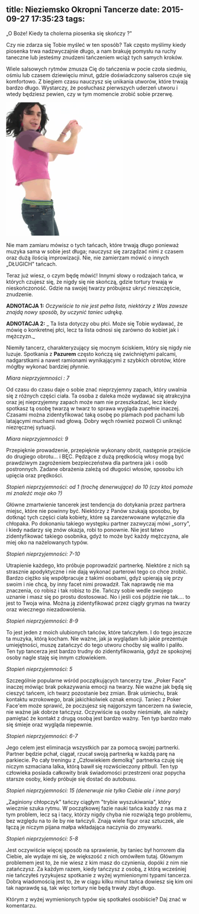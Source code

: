 title: Nieziemsko Okropni Tancerze
date: 2015-09-27 17:35:23
tags:
---
„O Boże! Kiedy ta cholerna piosenka się skończy ?"

Czy nie zdarza się Tobie myśleć w ten sposób?  Tak często myślimy kiedy piosenka trwa nadzwyczajnie długo, a nam brakuję pomysłu na ruchy taneczne lub jesteśmy znudzeni tańczeniem wciąż tych samych kroków.

Wiele salsowych rytmów zmusza Cię do tańczenia w pocie czoła siedmiu, ośmiu lub czasem dziewięciu minut, gdzie doświadczony salseros czuje się komfortowo. Z biegiem czasu nauczysz się unikania utworów, które trwają bardzo długo. Wystarczy, że posłuchasz pierwszych uderzeń utworu i wtedy będziesz pewien, czy w tym momencie zrobić sobie przerwę.

![mem](/blog/images/badDancers.gif)

Nie mam zamiaru mówisz o tych tańcach, które trwają długo ponieważ muzyka sama w sobie jest długa; nauczysz się zarządzać nimi z czasem oraz dużą ilością improwizacji. Nie, nie zamierzam mówić o innych „DŁUGICH" tańcach.

Teraz już wiesz, o czym będę mówić! Innymi słowy o rodzajach tańca, w których czujesz się, że nigdy się nie skończą, gdzie tortury trwają w nieskończoność. Gdzie na swojej twarzy próbujesz ukryć nieszczęście, znudzenie.

<!-- more -->

**ADNOTACJA 1:** _Oczywiście to nie jest pełna lista, niektórzy z Was zawsze znajdą nowy sposób, by uczynić taniec udręką._

**ADNOTACJA 2:** _ Ta lista dotyczy obu płci. Może się Tobie wydawać, że mówię o konkretnej płci, lecz ta lista odnosi się zarówno do kobiet jak i mężczyzn._

Niemiły tancerz, charakteryzujący się mocnym ściskiem, który się nigdy nie luzuje. Spotkania z **Pazurem** często kończą się zwichniętymi palcami, nadgarstkami a nawet ramionami wynikającymi z szybkich obrotów, które mógłby wykonać bardziej płynnie.

_Miara nieprzyjemności : 7_

Od czasu do czasu daje o sobie znać nieprzyjemny zapach, który uwalnia się z różnych części ciała. Ta osoba z daleka może wydawać się atrakcyjna oraz jej nieprzyjemny zapach może nam nie przeszkadzać, lecz kiedy spotkasz tą osobę twarzą w twarz to sprawa wygląda zupełnie inaczej. Czasami można zidentyfikować taką osobę po plamach pod pachami lub latającymi muchami nad głową. Dobry węch również pozwoli Ci uniknąć niezręcznej sytuacji.

_Miara nieprzyjemności: 9_

Przepięknie prowadzenie, przepięknie wykonany obrót, następnie przejście do drugiego obrotu… i BĘC. Pędzące z dużą prędkością włosy mogą być prawdziwym zagrożeniem bezpieczeństwa dla partnera jak i osób postronnych. Zadane obrażenia zależą od długości włosów, sposobu ich upięcia oraz prędkości.

_Stopień nieprzyjemności: od 1 (trochę denerwujące) do 10 (czy ktoś pomoże mi znaleźć moje oko ?)_

Główne zmartwienie tancerek jest tendencja do dotykania przez partnera miejsc, które nie powinny być. Niektórzy z Panów szukają sposobu, by dotknąć tych części ciała kobiety, które są zarezerwowane wyłącznie dla chłopaka. Po dokonaniu takiego występku partner zazwyczaj mówi „sorry", i kiedy nadarzy się znów okazja, robi to ponownie. Nie jest łatwo zidentyfikować takiego osobnika, gdyż to może być każdy mężczyzna, ale miej oko na nażelowanych typów.

_Stopień nieprzyjemności: 7-10_

Utrapienie każdego, kto próbuje poprowadzić partnerkę. Niektóre z nich są strasznie apodyktyczne i nie dają wykonać parterowi tego co chce zrobić. Bardzo ciężko się współpracuje z takimi osobami, gdyż upierają się przy swoim i nie chcą, by inny facet nimi prowadził. Tak naprawdę nie ma znaczenia, co robisz i tak robisz to źle. Tańczy sobie wedle swojego uznanie i masz się po prostu dostosować. No i jeśli coś pójdzie nie tak…. to jest to Twoja wina. Można ją zidentyfikować przez ciągły grymas na twarzy oraz wiecznego niezadowolenia.

_Stopień nieprzyjemności: 8-9_

To jest jeden z moich ulubionych tańców, które tańczyłem. I do tego jeszcze ta muzyka, którą kocham. Nie ważne, jak ja wyglądam lub jakie prezentuje umiejętności, muszę zatańczyć do tego utworu choćby się waliło i paliło. Ten typ tancerza jest bardzo trudny do zidentyfikowania, gdyż ze spokojnej osoby nagle staję się innym człowiekiem.

_Stopień nieprzyjemności: 5_

Szczególnie popularne wśród początkujących tancerzy tzw. „Poker Face" inaczej mówiąc brak pokazywania emocji na twarzy. Nie ważne jak będą się cieszyć tańcem, ich twarz pozostanie bez zmian. Brak uśmiechu, brak kontaktu wzrokowego, brak jakichkolwiek oznak emocji. Taniec z Poker Face'em może sprawić, że poczujesz się najgorszym tancerzem na świecie, nie ważne jak dobrze tańczysz. Oczywiście są osoby nieśmiałe, ale należy pamiętać że kontakt z drugą osobą jest bardzo ważny. Ten typ bardzo mało się śmieje oraz wygląda niepewnie.

_Stopień nieprzyjemności: 6-7_

Jego celem jest eliminacja wszystkich par za pomocą swojej partnerki. Partner będzie pchał, ciągał, rzucał swoją partnerką w każdą parę na parkiecie. Po cały treningu z „Człowiekiem demolką" partnerka czuję się niczym szmaciana lalka, którą bawił się rozwścieczony pitbull. Ten typ człowieka posiada całkowity brak świadomości przestrzeni oraz popycha starsze osoby, kiedy próbuje się dostać do autobusu.

_Stopień nieprzyjemności: 15 (denerwuje nie tylko Ciebie ale i inne pary)_

„Zaginiony chłopczyk" tańczy ciągłym "trybie wyszukiwania", który wiecznie szuka rytmu. W początkowej fazie nauki tańca każdy z nas ma z tym problem, lecz są i tacy, którzy nigdy chyba nie rozwiążą tego problemu, bez względu na to ile by nie tańczyli. Znają wiele figur oraz sztuczek, ale łączą je niczym pijana małpa wkładająca naczynia do zmywarki.

_Stopień nieprzyjemności: 5-8_

Jest oczywiście więcej sposób na sprawienie, by taniec był horrorem dla Ciebie, ale wydaje mi się, że większość z nich omówiłem tutaj. Głównym problemem jest to, że nie wiesz z kim masz do czynienia, dopóki z nim nie zatańczysz. Za każdym razem, kiedy tańczysz z osobą, z którą wcześniej nie tańczyłeś ryzykujesz spotkanie z wyżej wymienionymi typami tancerza. Dobrą wiadomością jest to, że w ciągu kilku minut tańca dowiesz się kim oni tak naprawdę są, tak więc tortury nie będą trwały zbyt długo.

Którym z wyżej wymienionych typów się spotkałeś osobiście? Daj znać w komentarzu.

